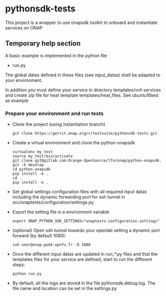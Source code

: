 # pythonsdk-tests

This project is a wrapper to use onapsdk toolkit to onboard and
instantiate services on ONAP

## Temporary help section

A basic example is implemented in the python file

- run.py

The global datas defined in these files (see input_datas) shall be
adapted to your environment.

In addition you must define your service in directory templates/vnf-services
and create zip file for heat template templates/heat_files.
See ubuntu16test as example

### Prepare your environment and run tests

- Clone the project (using instantiation branch)
  ```shell
  git clone https://gerrit.onap.org/r/testsuite/pythonsdk-tests.git
  ```

- Create a virtual environment and clone the python-onapsdk
  ```shell
  virtualenv my_test
  source my_test/bin/activate
  git clone git@gitlab.com:Orange-OpenSource/lfn/onap/python-onapsdk.
  git -b develop
  cd python-onapsdk
  pip install -e .
  cd ..
  pip install -e .
  ```

- Set global settings configuration files with all required input datas
  including the dynamic forwarding port for ssh tunnel in
  src/onaptests/configuration/settings.py

- Export the setting file in a environment variable
  ```shell
  export ONAP_PYTHON_SDK_SETTINGS="onaptests.configuration.settings"
  ```

- (optional) Open ssh tunnel towards your openlab setting a dynamic
  port forward (by default 1080):
  ```shell
  ssh user@onap.pod4.opnfv.fr -D 1080
  ```

- Once the different input datas are updated in run_*.py files and
  that the templates files for your service are defined, start to run
  the different steps:
  ```shell
  python run.py
  ```

- By default, all the logs are stored in the file pythonsdk.debug.log.
  The file name and location can be set in the settings.py